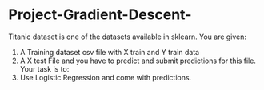 # Project-Gradient-Descent-
Titanic dataset is one of the datasets available in sklearn.
You are given:
1. A Training dataset csv file with X train and Y train data
2. A X test File and you have to predict and submit predictions for this file.
Your task is to:
1. Use Logistic Regression and come with predictions.
